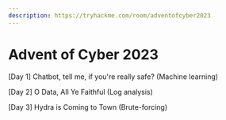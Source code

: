```yaml
---
description: https://tryhackme.com/room/adventofcyber2023
---
```


# Advent of Cyber 2023

\[Day 1] Chatbot, tell me, if you're really safe? (Machine learning)

\[Day 2] O Data, All Ye Faithful (Log analysis)

\[Day 3] Hydra is Coming to Town (Brute-forcing)
